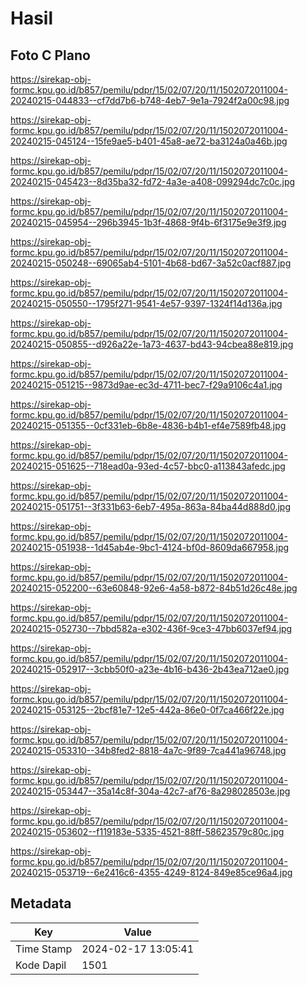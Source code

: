# Hasil

## Foto C Plano

https://sirekap-obj-formc.kpu.go.id/b857/pemilu/pdpr/15/02/07/20/11/1502072011004-20240215-044833--cf7dd7b6-b748-4eb7-9e1a-7924f2a00c98.jpg

https://sirekap-obj-formc.kpu.go.id/b857/pemilu/pdpr/15/02/07/20/11/1502072011004-20240215-045124--15fe9ae5-b401-45a8-ae72-ba3124a0a46b.jpg

https://sirekap-obj-formc.kpu.go.id/b857/pemilu/pdpr/15/02/07/20/11/1502072011004-20240215-045423--8d35ba32-fd72-4a3e-a408-099294dc7c0c.jpg

https://sirekap-obj-formc.kpu.go.id/b857/pemilu/pdpr/15/02/07/20/11/1502072011004-20240215-045954--296b3945-1b3f-4868-9f4b-6f3175e9e3f9.jpg

https://sirekap-obj-formc.kpu.go.id/b857/pemilu/pdpr/15/02/07/20/11/1502072011004-20240215-050248--69065ab4-5101-4b68-bd67-3a52c0acf887.jpg

https://sirekap-obj-formc.kpu.go.id/b857/pemilu/pdpr/15/02/07/20/11/1502072011004-20240215-050550--1795f271-9541-4e57-9397-1324f14d136a.jpg

https://sirekap-obj-formc.kpu.go.id/b857/pemilu/pdpr/15/02/07/20/11/1502072011004-20240215-050855--d926a22e-1a73-4637-bd43-94cbea88e819.jpg

https://sirekap-obj-formc.kpu.go.id/b857/pemilu/pdpr/15/02/07/20/11/1502072011004-20240215-051215--9873d9ae-ec3d-4711-bec7-f29a9106c4a1.jpg

https://sirekap-obj-formc.kpu.go.id/b857/pemilu/pdpr/15/02/07/20/11/1502072011004-20240215-051355--0cf331eb-6b8e-4836-b4b1-ef4e7589fb48.jpg

https://sirekap-obj-formc.kpu.go.id/b857/pemilu/pdpr/15/02/07/20/11/1502072011004-20240215-051625--718ead0a-93ed-4c57-bbc0-a113843afedc.jpg

https://sirekap-obj-formc.kpu.go.id/b857/pemilu/pdpr/15/02/07/20/11/1502072011004-20240215-051751--3f331b63-6eb7-495a-863a-84ba44d888d0.jpg

https://sirekap-obj-formc.kpu.go.id/b857/pemilu/pdpr/15/02/07/20/11/1502072011004-20240215-051938--1d45ab4e-9bc1-4124-bf0d-8609da667958.jpg

https://sirekap-obj-formc.kpu.go.id/b857/pemilu/pdpr/15/02/07/20/11/1502072011004-20240215-052200--63e60848-92e6-4a58-b872-84b51d26c48e.jpg

https://sirekap-obj-formc.kpu.go.id/b857/pemilu/pdpr/15/02/07/20/11/1502072011004-20240215-052730--7bbd582a-e302-436f-9ce3-47bb6037ef94.jpg

https://sirekap-obj-formc.kpu.go.id/b857/pemilu/pdpr/15/02/07/20/11/1502072011004-20240215-052917--3cbb50f0-a23e-4b16-b436-2b43ea712ae0.jpg

https://sirekap-obj-formc.kpu.go.id/b857/pemilu/pdpr/15/02/07/20/11/1502072011004-20240215-053125--2bcf81e7-12e5-442a-86e0-0f7ca466f22e.jpg

https://sirekap-obj-formc.kpu.go.id/b857/pemilu/pdpr/15/02/07/20/11/1502072011004-20240215-053310--34b8fed2-8818-4a7c-9f89-7ca441a96748.jpg

https://sirekap-obj-formc.kpu.go.id/b857/pemilu/pdpr/15/02/07/20/11/1502072011004-20240215-053447--35a14c8f-304a-42c7-af76-8a298028503e.jpg

https://sirekap-obj-formc.kpu.go.id/b857/pemilu/pdpr/15/02/07/20/11/1502072011004-20240215-053602--f119183e-5335-4521-88ff-58623579c80c.jpg

https://sirekap-obj-formc.kpu.go.id/b857/pemilu/pdpr/15/02/07/20/11/1502072011004-20240215-053719--6e2416c6-4355-4249-8124-849e85ce96a4.jpg


## Metadata

| Key        | Value               |
| ---------- | ------------------- |
| Time Stamp | 2024-02-17 13:05:41 |
| Kode Dapil | 1501                |



